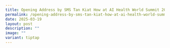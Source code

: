 ```yaml
---
title: Opening Address by SMS Tan Kiat How at AI Health World Summit 2025
permalink: /opening-address-by-sms-tan-kiat-how-at-ai-health-world-summit-2025/
date: 2025-03-19
layout: post
description: ""
image: ""
variant: tiptap
---
```

